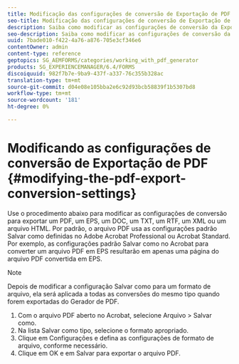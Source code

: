 ```yaml
---
title: Modificação das configurações de conversão de Exportação de PDF
seo-title: Modificação das configurações de conversão de Exportação de PDF
description: Saiba como modificar as configurações de conversão da Exportação de PDF.
seo-description: Saiba como modificar as configurações de conversão da Exportação de PDF.
uuid: 7bade010-f422-4a76-a876-705e3cf346e6
contentOwner: admin
content-type: reference
geptopics: SG_AEMFORMS/categories/working_with_pdf_generator
products: SG_EXPERIENCEMANAGER/6.4/FORMS
discoiquuid: 982f7b7e-9ba9-437f-a337-76c355b328ac
translation-type: tm+mt
source-git-commit: d04e08e105bba2e6c92d93bcb58839f1b5307bd8
workflow-type: tm+mt
source-wordcount: '181'
ht-degree: 0%

---
```



# Modificando as configurações de conversão de Exportação de PDF {#modifying-the-pdf-export-conversion-settings}

Use o procedimento abaixo para modificar as configurações de conversão para exportar um PDF, um EPS, um DOC, um TXT, um RTF, um XML ou um arquivo HTML. Por padrão, o arquivo PDF usa as configurações padrão Salvar como definidas no Adobe Acrobat Professional ou Acrobat Standard. Por exemplo, as configurações padrão Salvar como no Acrobat para converter um arquivo PDF em EPS resultarão em apenas uma página do arquivo PDF convertida em EPS.

>[!NOTE]
>
>Depois de modificar a configuração Salvar como para um formato de arquivo, ela será aplicada a todas as conversões do mesmo tipo quando forem exportadas do Gerador de PDF.

1. Com o arquivo PDF aberto no Acrobat, selecione Arquivo > Salvar como.
1. Na lista Salvar como tipo, selecione o formato apropriado.
1. Clique em Configurações e defina as configurações de formato de arquivo, conforme necessário.
1. Clique em OK e em Salvar para exportar o arquivo PDF.


